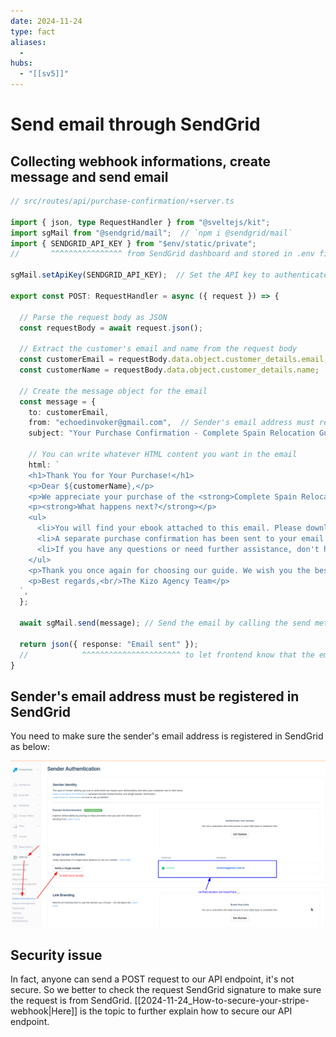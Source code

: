 ```yaml
---
date: 2024-11-24
type: fact
aliases:
  -
hubs:
  - "[[sv5]]"
---
```


# Send email through SendGrid


## Collecting webhook informations, create message and send email

```ts
// src/routes/api/purchase-confirmation/+server.ts

import { json, type RequestHandler } from "@sveltejs/kit";
import sgMail from "@sendgrid/mail";  // `npm i @sendgrid/mail`
import { SENDGRID_API_KEY } from "$env/static/private";  
//       ^^^^^^^^^^^^^^^^ from SendGrid dashboard and stored in .env file as private variable

sgMail.setApiKey(SENDGRID_API_KEY);  // Set the API key to authenticate with SendGrid

export const POST: RequestHandler = async ({ request }) => {

  // Parse the request body as JSON
  const requestBody = await request.json();

  // Extract the customer's email and name from the request body
  const customerEmail = requestBody.data.object.customer_details.email;
  const customerName = requestBody.data.object.customer_details.name;

  // Create the message object for the email
  const message = {
    to: customerEmail,
    from: "echoedinvoker@gmail.com",  // Sender's email address must registered in SendGrid
    subject: "Your Purchase Confirmation - Complete Spain Relocation Guide",

    // You can write whatever HTML content you want in the email
    html: `
    <h1>Thank You for Your Purchase!</h1>
    <p>Dear ${customerName},</p>
    <p>We appreciate your purchase of the <strong>Complete Spain Relocation Guide</strong>. We're confident that this ebook will provide you with the insights and advice you need to make your move to Spain as smooth and stress-free as possible.</p>
    <p><strong>What happens next?</strong></p>
    <ul>
      <li>You will find your ebook attached to this email. Please download and save it for future reference.</li>
      <li>A separate purchase confirmation has been sent to your email as well.</li>
      <li>If you have any questions or need further assistance, don't hesitate to reach out to us at support@kizo-agency.com.</li>
    </ul>
    <p>Thank you once again for choosing our guide. We wish you the best of luck on your journey to Spain!</p>
    <p>Best regards,<br/>The Kizo Agency Team</p>
  `,
  };

  await sgMail.send(message); // Send the email by calling the send method on sgMail

  return json({ response: "Email sent" });
  //            ^^^^^^^^^^^^^^^^^^^^^^ to let frontend know that the email was sent successfully
}

```


## Sender's email address must be registered in SendGrid

You need to make sure the sender's email address is registered in SendGrid as below:

![sender-check.png](../assets/imgs/sender-check.png)


## Security issue

In fact, anyone can send a POST request to our API endpoint, it's not secure. So we better to check the request SendGrid signature to make sure the request is from SendGrid.
[[2024-11-24_How-to-secure-your-stripe-webhook|Here]] is the topic to further explain how to secure our API endpoint.

